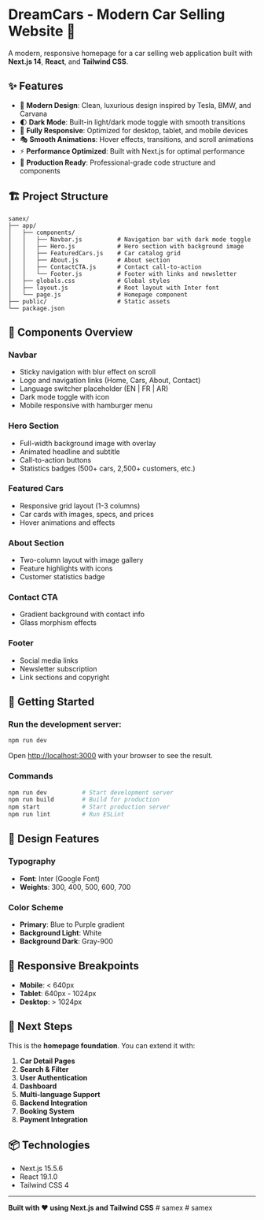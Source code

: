 # DreamCars - Modern Car Selling Website 🚗

A modern, responsive homepage for a car selling web application built with **Next.js 14**, **React**, and **Tailwind CSS**.

## ✨ Features

- 🎨 **Modern Design**: Clean, luxurious design inspired by Tesla, BMW, and Carvana
- 🌓 **Dark Mode**: Built-in light/dark mode toggle with smooth transitions
- 📱 **Fully Responsive**: Optimized for desktop, tablet, and mobile devices
- 🎭 **Smooth Animations**: Hover effects, transitions, and scroll animations
- ⚡ **Performance Optimized**: Built with Next.js for optimal performance
- 🎯 **Production Ready**: Professional-grade code structure and components

## 🏗️ Project Structure

```
samex/
├── app/
│   ├── components/
│   │   ├── Navbar.js          # Navigation bar with dark mode toggle
│   │   ├── Hero.js            # Hero section with background image
│   │   ├── FeaturedCars.js    # Car catalog grid
│   │   ├── About.js           # About section
│   │   ├── ContactCTA.js      # Contact call-to-action
│   │   └── Footer.js          # Footer with links and newsletter
│   ├── globals.css            # Global styles
│   ├── layout.js              # Root layout with Inter font
│   └── page.js                # Homepage component
├── public/                    # Static assets
└── package.json
```

## 🎨 Components Overview

### Navbar
- Sticky navigation with blur effect on scroll
- Logo and navigation links (Home, Cars, About, Contact)
- Language switcher placeholder (EN | FR | AR)
- Dark mode toggle with icon
- Mobile responsive with hamburger menu

### Hero Section
- Full-width background image with overlay
- Animated headline and subtitle
- Call-to-action buttons
- Statistics badges (500+ cars, 2,500+ customers, etc.)

### Featured Cars
- Responsive grid layout (1-3 columns)
- Car cards with images, specs, and prices
- Hover animations and effects

### About Section
- Two-column layout with image gallery
- Feature highlights with icons
- Customer statistics badge

### Contact CTA
- Gradient background with contact info
- Glass morphism effects

### Footer
- Social media links
- Newsletter subscription
- Link sections and copyright

## 🚀 Getting Started

### Run the development server:

```bash
npm run dev
```

Open [http://localhost:3000](http://localhost:3000) with your browser to see the result.

### Commands

```bash
npm run dev          # Start development server
npm run build        # Build for production
npm start            # Start production server
npm run lint         # Run ESLint
```

## 🎨 Design Features

### Typography
- **Font**: Inter (Google Font)
- **Weights**: 300, 400, 500, 600, 700

### Color Scheme
- **Primary**: Blue to Purple gradient
- **Background Light**: White
- **Background Dark**: Gray-900

## 📱 Responsive Breakpoints

- **Mobile**: < 640px
- **Tablet**: 640px - 1024px
- **Desktop**: > 1024px

## 🔮 Next Steps

This is the **homepage foundation**. You can extend it with:

1. **Car Detail Pages**
2. **Search & Filter**
3. **User Authentication**
4. **Dashboard**
5. **Multi-language Support**
6. **Backend Integration**
7. **Booking System**
8. **Payment Integration**

## 📦 Technologies

- Next.js 15.5.6
- React 19.1.0
- Tailwind CSS 4

---

**Built with ❤️ using Next.js and Tailwind CSS**
#   s a m e x  
 #   s a m e x  
 